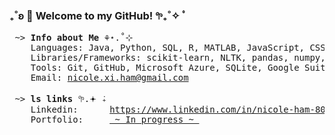 ### ₊˚ʚ 🌱 Welcome to my GitHub! 𖧧₊˚✧ ﾟ

<pre>
 ~> <strong>Info about Me</strong> ⚘⋆.˚⊹
    Languages: Java, Python, SQL, R, MATLAB, JavaScript, CSS, HTML
    Libraries/Frameworks: scikit-learn, NLTK, pandas, numpy, beautiful soup, matplotlib, seaborn, regex, react, bootstrap
    Tools: Git, GitHub, Microsoft Azure, SQLite, Google Suite, Microsoft Office, Google Sheets, Figma
    Email: <a href="mailto:nicole.xi.ham@gmail.com">nicole.xi.ham@gmail.com</a>

 ~> <strong>ls links</strong> 𖧧.𖥔 ݁₊
    Linkedin:      <a rel=me href="https://www.linkedin.com/in/nicole-ham-80aa99310">https://www.linkedin.com/in/nicole-ham-80aa99310</a>
    Portfolio:     <a href=""> ~ In progress ~ </a>
</pre>
